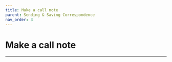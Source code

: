 ```yaml
---
title: Make a call note
parent: Sending & Saving Correspondence
nav_order: 3
---
```


# Make a call note

---
